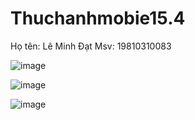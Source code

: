 # Thuchanhmobie15.4

Họ tên: Lê Minh Đạt
Msv: 19810310083


![image](https://github.com/user-attachments/assets/1a42c721-15f6-4563-b48c-b61b637a5de1)


![image](https://github.com/user-attachments/assets/7ae2b91b-5de9-4d98-b344-f0a46ca6d46f)



![image](https://github.com/user-attachments/assets/a4b2dc12-da02-46e2-b3bf-7bd7f4ef8e90)


